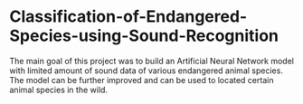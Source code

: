 # Classification-of-Endangered-Species-using-Sound-Recognition
The main goal of this project was to build an Artificial Neural Network model with limited amount of sound data of various endangered animal species. The model can be further improved and can be used to located certain animal species in the wild.
